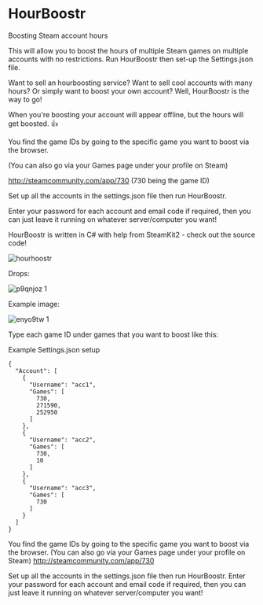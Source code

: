 # HourBoostr
Boosting Steam account hours

This will allow you to boost the hours of multiple Steam games on multiple accounts with no restrictions.
Run HourBoostr then set-up the Settings.json file.

Want to sell an hourboosting service? Want to sell cool accounts with many hours? Or simply want to boost your own account? Well, HourBoostr is the way to go!

When you're boosting your account will appear offline, but the hours will get boosted. :+1: 

You find the game IDs by going to the specific game you want to boost via the browser.

(You can also go via your Games page under your profile on Steam)

http://steamcommunity.com/app/730 (730 being the game ID)

Set up all the accounts in the settings.json file then run HourBoostr.

Enter your password for each account and email code if required, then you can just leave it running on whatever server/computer you want!

HourBoostr is written in C# with help from SteamKit2 - check out the source code!

![hourhoostr](https://cloud.githubusercontent.com/assets/9034691/9138015/c4ec5fea-3d21-11e5-858a-f7fc1aae15df.gif)

Drops:

![p9qnjoz 1](https://cloud.githubusercontent.com/assets/9034691/9141437/f8cd14be-3d38-11e5-9d09-52692fd156eb.png)


Example image:

![enyo9tw 1](https://cloud.githubusercontent.com/assets/9034691/9140843/68b653d0-3d34-11e5-8121-dcc882fa70fe.png)


Type each game ID under games that you want to boost like this:

Example Settings.json setup
```
{
  "Account": [
    {
      "Username": "acc1",
      "Games": [
        730,
        271590,
        252950
      ]
    },
	{
      "Username": "acc2",
      "Games": [
        730,
        10
      ]
    },
	{
      "Username": "acc3",
      "Games": [
        730
      ]
    }
  ]
}
```

You find the game IDs by going to the specific game you want to boost via the browser.
(You can also go via your Games page under your profile on Steam)
http://steamcommunity.com/app/730

Set up all the accounts in the settings.json file then run HourBoostr.
Enter your password for each account and email code if required, then you can just leave it running on whatever server/computer you want!
